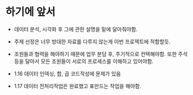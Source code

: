 # 하기에 앞서

- 데이터 분석, 시각화 후 그에 관한 설명을 밑에 달아줘야함.
- 주제 선정은 너무 방대한 자료를 다루지 않는게 이번 프로젝트에 적합할듯.
- 조원들과 협력을 해야하기 때문에 업무 분담 후, 주기적으로 컨택해야함. 또한 주석등을 달아서 모든 조원들이 서로의 프로세스를 이해하고 있어야함.


- 1.16 데이터 인덱싱, 합, 곱 코드작성에 문제가 있음
- 1.17 데이터 전처리작업은 완료했고 표만드는 작업을 해야함.